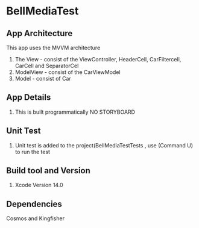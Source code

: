 # BellMediaTest


## App Architecture
This app uses the MVVM architecture
1. The View - consist of the ViewController, HeaderCell, CarFiltercell, CarCell and SeparatorCel 
2. ModelView - consist of the CarViewModel
3. Model - consist of Car

## App Details
1. This is built programmatically NO STORYBOARD 


## Unit Test
1. Unit test is added to the project(BellMediaTestTests , use (Command U) to run the test 

## Build tool and Version
  1. Xcode Version 14.0 

## Dependencies 
 Cosmos and Kingfisher 
